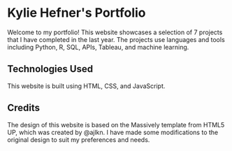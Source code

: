 # Kylie Hefner's Portfolio

Welcome to my portfolio! This website showcases a selection of 7 projects that I have completed in the last year. The projects use languages and tools including Python, R, SQL, APIs, Tableau, and machine learning.

## Technologies Used
This website is built using HTML, CSS, and JavaScript.

## Credits
The design of this website is based on the Massively template from HTML5 UP, which was created by @ajlkn. I have made some modifications to the original design to suit my preferences and needs.

